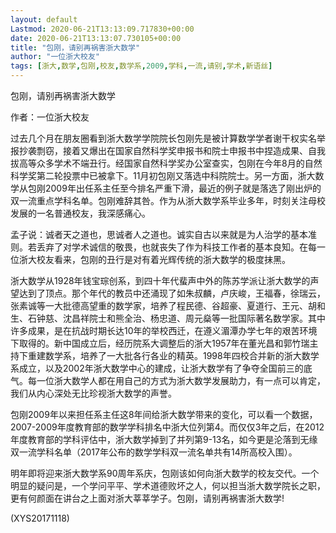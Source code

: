 ```yaml
---
layout: default
Lastmod: 2020-06-21T13:13:09.717830+00:00
date: 2020-06-21T13:13:07.730105+00:00
title: "包刚，请别再祸害浙大数学"
author: "一位浙大校友"
tags: [浙大,数学,包刚,校友,数学系,2009,学科,一流,请别,学术,新语丝]
---
```


包刚，请别再祸害浙大数学

作者：一位浙大校友

过去几个月在朋友圈看到浙大数学学院院长包刚先是被计算数学学者谢干权实名举报抄袭剽窃，接着又爆出在国家自然科学奖申报书和院士申报书中捏造成果、自我拔高等众多学术不端丑行。经国家自然科学奖办公室查实，包刚在今年8月的自然科学奖第二轮投票中已被拿下。11月初包刚又落选中科院院士。另一方面，浙大数学从包刚2009年出任系主任至今排名严重下滑，最近的例子就是落选了刚出炉的双一流重点学科名单。包刚难辞其咎。作为从浙大数学系毕业多年，时刻关注母校发展的一名普通校友，我深感痛心。

孟子说：诚者天之道也，思诚者人之道也。诚实自古以来就是为人治学的基本准则。若丢弃了对学术诚信的敬畏，也就丧失了作为科技工作者的基本良知。在每一位浙大校友看来，包刚的丑行是对有着光辉传统的浙大数学的极度抹黑。

浙大数学从1928年钱宝琮创系，到四十年代蜚声中外的陈苏学派让浙大数学的声望达到了顶点。那个年代的教员中还涌现了如朱叔麟，卢庆峻，王福春，徐瑞云，张素诚等一大批德高望重的数学家，培养了程民德、谷超豪、夏道行、王元、胡和生、石钟慈、沈昌祥院士和熊全治、杨忠道、周元燊等一批国际著名数学家。其中许多成果，是在抗战时期长达10年的举校西迁，在遵义湄潭办学七年的艰苦环境下取得的。新中国成立后，经历院系大调整后的浙大1957年在董光昌和郭竹瑞主持下重建数学系，培养了一大批各行各业的精英。1998年四校合并新的浙大数学系成立，以及2002年浙大数学中心的建成，让浙大数学有了争夺全国前三的底气。每一位浙大数学人都在用自己的方式为浙大数学发展助力，有一点可以肯定，我们从内心深处无比珍视浙大数学的声誉。

包刚2009年以来担任系主任这8年间给浙大数学带来的变化，可以看一个数据，2007-2009年度教育部的数学学科排名中浙大位列第4。而仅仅3年之后，在2012年度教育部的学科评估中，浙大数学掉到了并列第9-13名，如今更是沦落到无缘双一流学科名单（2017年公布的数学学科双一流名单共有14所高校入围）。

明年即将迎来浙大数学系90周年系庆，包刚该如何向浙大数学的校友交代。一个明显的疑问是，一个学问平平、学术道德败坏之人，何以担当浙大数学院长之职，更有何颜面在讲台之上面对浙大莘莘学子。包刚，请别再祸害浙大数学!

(XYS20171118)


